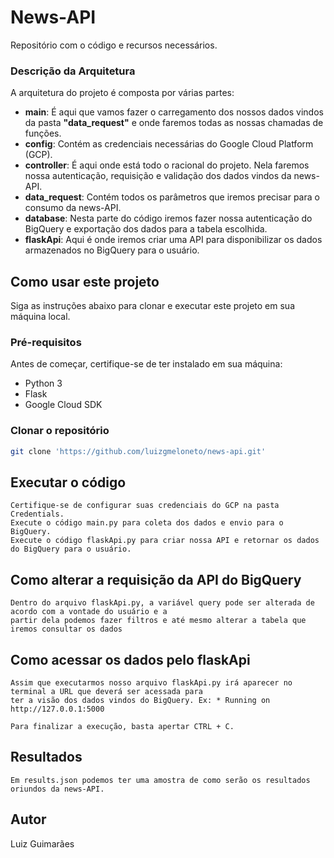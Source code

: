 # News-API

Repositório com o código e recursos necessários.

### Descrição da Arquitetura

A arquitetura do projeto é composta por várias partes:

- **main**: É aqui que vamos fazer o carregamento dos nossos dados vindos da pasta **"data_request"** e onde faremos todas as nossas chamadas de funções.
- **config**: Contém as credenciais necessárias do Google Cloud Platform (GCP).
- **controller**: É aqui onde está todo o racional do projeto. Nela faremos nossa autenticação, requisição e validação dos dados vindos da news-API.
- **data_request**: Contém todos os parâmetros que iremos precisar para o consumo da news-API.
- **database**: Nesta parte do código iremos fazer nossa autenticação do BigQuery e exportação dos dados para a tabela escolhida.
- **flaskApi**: Aqui é onde iremos criar uma API para disponibilizar os dados armazenados no BigQuery para o usuário.

## Como usar este projeto

Siga as instruções abaixo para clonar e executar este projeto em sua máquina local.

### Pré-requisitos

Antes de começar, certifique-se de ter instalado em sua máquina:

- Python 3
- Flask
- Google Cloud SDK

### Clonar o repositório

```bash
git clone 'https://github.com/luizgmeloneto/news-api.git'  
```

## Executar o código

    Certifique-se de configurar suas credenciais do GCP na pasta Credentials.
    Execute o código main.py para coleta dos dados e envio para o BigQuery.
    Execute o código flaskApi.py para criar nossa API e retornar os dados do BigQuery para o usuário.

## Como alterar a requisição da API do BigQuery

    Dentro do arquivo flaskApi.py, a variável query pode ser alterada de acordo com a vontade do usuário e a 
    partir dela podemos fazer filtros e até mesmo alterar a tabela que iremos consultar os dados

## Como acessar os dados pelo flaskApi
    Assim que executarmos nosso arquivo flaskApi.py irá aparecer no terminal a URL que deverá ser acessada para 
    ter a visão dos dados vindos do BigQuery. Ex: * Running on http://127.0.0.1:5000
    
    Para finalizar a execução, basta apertar CTRL + C.
    
## Resultados

    Em results.json podemos ter uma amostra de como serão os resultados oriundos da news-API.

## Autor

Luiz Guimarães
